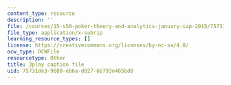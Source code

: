 ```yaml
---
content_type: resource
description: ''
file: /courses/15-s50-poker-theory-and-analytics-january-iap-2015/75731de39680eb6ad0276b793e485bd0_JQSTRkGEiWw.srt
file_type: application/x-subrip
learning_resource_types: []
license: https://creativecommons.org/licenses/by-nc-sa/4.0/
ocw_type: OCWFile
resourcetype: Other
title: 3play caption file
uid: 75731de3-9680-eb6a-d027-6b793e485bd0
---
```

